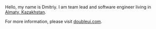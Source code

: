 Hello, my name is Dmitriy. I am team lead and software engineer living in [Almaty, Kazakhstan](https://www.google.com/maps/place/Almaty).

For more information, please visit [doubleui.com](https://doubleui.com).